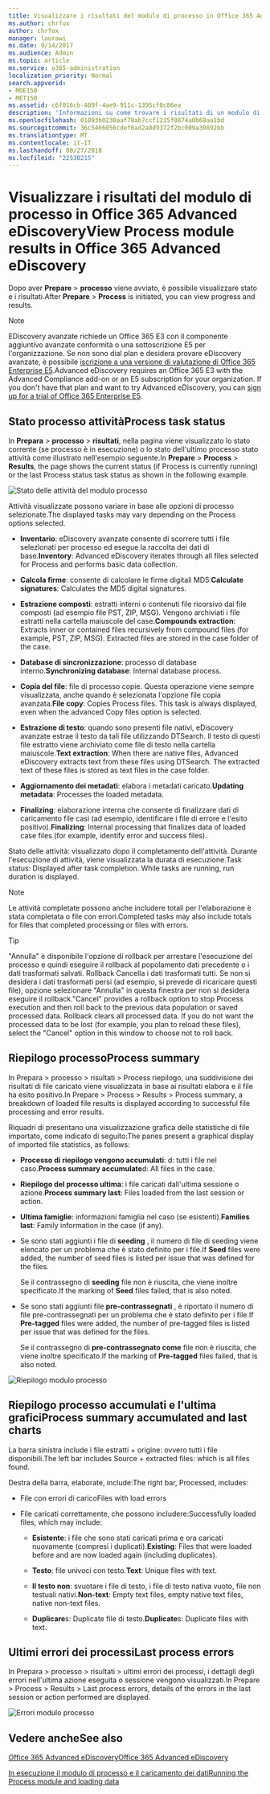 ```yaml
---
title: Visualizzare i risultati del modulo di processo in Office 365 Advanced eDiscovery
ms.author: chrfox
author: chrfox
manager: laurawi
ms.date: 9/14/2017
ms.audience: Admin
ms.topic: article
ms.service: o365-administration
localization_priority: Normal
search.appverid:
- MOE150
- MET150
ms.assetid: c6f016cb-409f-4ae9-911c-1395cf0c86ea
description: 'Informazioni su come trovare i risultati di un modulo di processo di esecuzione di eDiscovery Office 365 avanzate, tra cui lo stato delle attività e processo di riepilogo.  '
ms.openlocfilehash: 01093b0230aaf78ab7ccf1235f0874a0b69aa1bd
ms.sourcegitcommit: 36c5466056cdef6ad2a8d9372f2bc009a30892bb
ms.translationtype: MT
ms.contentlocale: it-IT
ms.lasthandoff: 08/27/2018
ms.locfileid: "22530215"
---
```

# <a name="view-process-module-results-in-office-365-advanced-ediscovery"></a><span data-ttu-id="fdddd-103">Visualizzare i risultati del modulo di processo in Office 365 Advanced eDiscovery</span><span class="sxs-lookup"><span data-stu-id="fdddd-103">View Process module results in Office 365 Advanced eDiscovery</span></span>

<span data-ttu-id="fdddd-104">Dopo aver **Prepare** \> **processo** viene avviato, è possibile visualizzare stato e i risultati.</span><span class="sxs-lookup"><span data-stu-id="fdddd-104">After **Prepare** \> **Process** is initiated, you can view progress and results.</span></span> 
  
> [!NOTE]
> <span data-ttu-id="fdddd-p101">EDiscovery avanzate richiede un Office 365 E3 con il componente aggiuntivo avanzate conformità o una sottoscrizione E5 per l'organizzazione. Se non sono dial plan e desidera provare eDiscovery avanzate, è possibile [iscrizione a una versione di valutazione di Office 365 Enterprise E5](https://go.microsoft.com/fwlink/p/?LinkID=698279).</span><span class="sxs-lookup"><span data-stu-id="fdddd-p101">Advanced eDiscovery requires an Office 365 E3 with the Advanced Compliance add-on or an E5 subscription for your organization. If you don't have that plan and want to try Advanced eDiscovery, you can [sign up for a trial of Office 365 Enterprise E5](https://go.microsoft.com/fwlink/p/?LinkID=698279).</span></span> 
  
## <a name="process-task-status"></a><span data-ttu-id="fdddd-107">Stato processo attività</span><span class="sxs-lookup"><span data-stu-id="fdddd-107">Process task status</span></span>

<span data-ttu-id="fdddd-108">In **Prepara** \> **processo** \> **risultati**, nella pagina viene visualizzato lo stato corrente (se processo è in esecuzione) o lo stato dell'ultimo processo stato attività come illustrato nell'esempio seguente.</span><span class="sxs-lookup"><span data-stu-id="fdddd-108">In **Prepare** \> **Process** \> **Results**, the page shows the current status (if Process is currently running) or the last Process status task status as shown in the following example.</span></span>
  
![Stato delle attività del modulo processo](media/9430f9e7-a4dd-47c7-ac2e-2c6a60fc948b.png)
  
<span data-ttu-id="fdddd-110">Attività visualizzate possono variare in base alle opzioni di processo selezionate.</span><span class="sxs-lookup"><span data-stu-id="fdddd-110">The displayed tasks may vary depending on the Process options selected.</span></span> 
  
- <span data-ttu-id="fdddd-111">**Inventario**: eDiscovery avanzate consente di scorrere tutti i file selezionati per processo ed esegue la raccolta dei dati di base.</span><span class="sxs-lookup"><span data-stu-id="fdddd-111">**Inventory**: Advanced eDiscovery iterates through all files selected for Process and performs basic data collection.</span></span>
    
- <span data-ttu-id="fdddd-112">**Calcola firme**: consente di calcolare le firme digitali MD5.</span><span class="sxs-lookup"><span data-stu-id="fdddd-112">**Calculate signatures**: Calculates the MD5 digital signatures.</span></span>
    
- <span data-ttu-id="fdddd-p102">**Estrazione composti**: estratti interni o contenuti file ricorsivo dai file composti (ad esempio file PST, ZIP, MSG). Vengono archiviati i file estratti nella cartella maiuscole del case.</span><span class="sxs-lookup"><span data-stu-id="fdddd-p102">**Compounds extraction**: Extracts inner or contained files recursively from compound files (for example, PST, ZIP, MSG). Extracted files are stored in the case folder of the case.</span></span>
    
- <span data-ttu-id="fdddd-115">**Database di sincronizzazione**: processo di database interno.</span><span class="sxs-lookup"><span data-stu-id="fdddd-115">**Synchronizing database**: Internal database process.</span></span>
    
- <span data-ttu-id="fdddd-p103">**Copia del file**: file di processo copie. Questa operazione viene sempre visualizzata, anche quando è selezionata l'opzione file copia avanzata.</span><span class="sxs-lookup"><span data-stu-id="fdddd-p103">**File copy**: Copies Process files. This task is always displayed, even when the advanced Copy files option is selected.</span></span>
    
- <span data-ttu-id="fdddd-p104">**Estrazione di testo**: quando sono presenti file nativi, eDiscovery avanzate estrae il testo da tali file utilizzando DTSearch. Il testo di questi file estratto viene archiviato come file di testo nella cartella maiuscole.</span><span class="sxs-lookup"><span data-stu-id="fdddd-p104">**Text extraction**: When there are native files, Advanced eDiscovery extracts text from these files using DTSearch. The extracted text of these files is stored as text files in the case folder.</span></span>
    
- <span data-ttu-id="fdddd-120">**Aggiornamento dei metadati**: elabora i metadati caricato.</span><span class="sxs-lookup"><span data-stu-id="fdddd-120">**Updating metadata**: Processes the loaded metadata.</span></span> 
    
- <span data-ttu-id="fdddd-121">**Finalizing**: elaborazione interna che consente di finalizzare dati di caricamento file casi (ad esempio, identificare i file di errore e l'esito positivo).</span><span class="sxs-lookup"><span data-stu-id="fdddd-121">**Finalizing**: Internal processing that finalizes data of loaded case files (for example, identify error and success files).</span></span> 
    
<span data-ttu-id="fdddd-p105">Stato delle attività: visualizzato dopo il completamento dell'attività. Durante l'esecuzione di attività, viene visualizzata la durata di esecuzione.</span><span class="sxs-lookup"><span data-stu-id="fdddd-p105">Task status: Displayed after task completion. While tasks are running, run duration is displayed.</span></span>
  
> [!NOTE]
> <span data-ttu-id="fdddd-124">Le attività completate possono anche includere totali per l'elaborazione è stata completata o file con errori.</span><span class="sxs-lookup"><span data-stu-id="fdddd-124">Completed tasks may also include totals for files that completed processing or files with errors.</span></span> 
  
> [!TIP]
> <span data-ttu-id="fdddd-p106">"Annulla" è disponibile l'opzione di rollback per arrestare l'esecuzione del processo e quindi eseguire il rollback al popolamento dati precedente o i dati trasformati salvati. Rollback Cancella i dati trasformati tutti. Se non si desidera i dati trasformati persi (ad esempio, si prevede di ricaricare questi file), opzione selezionare "Annulla" in questa finestra per non si desidera eseguire il rollback.</span><span class="sxs-lookup"><span data-stu-id="fdddd-p106">"Cancel" provides a rollback option to stop Process execution and then roll back to the previous data population or saved processed data. Rollback clears all processed data. If you do not want the processed data to be lost (for example, you plan to reload these files), select the "Cancel" option in this window to choose not to roll back.</span></span> 
  
## <a name="process-summary"></a><span data-ttu-id="fdddd-128">Riepilogo processo</span><span class="sxs-lookup"><span data-stu-id="fdddd-128">Process summary</span></span>

<span data-ttu-id="fdddd-129">In Prepara \> processo \> risultati \> Process riepilogo, una suddivisione dei risultati di file caricato viene visualizzata in base ai risultati elabora e il file ha esito positivo.</span><span class="sxs-lookup"><span data-stu-id="fdddd-129">In Prepare \> Process \> Results \> Process summary, a breakdown of loaded file results is displayed according to successful file processing and error results.</span></span>
  
<span data-ttu-id="fdddd-130">Riquadri di presentano una visualizzazione grafica delle statistiche di file importato, come indicato di seguito:</span><span class="sxs-lookup"><span data-stu-id="fdddd-130">The panes present a graphical display of imported file statistics, as follows:</span></span>
  
- <span data-ttu-id="fdddd-131">**Processo di riepilogo vengono accumulati**: d: tutti i file nel caso.</span><span class="sxs-lookup"><span data-stu-id="fdddd-131">**Process summary accumulate**d: All files in the case.</span></span>
    
- <span data-ttu-id="fdddd-132">**Riepilogo del processo ultima**: i file caricati dall'ultima sessione o azione.</span><span class="sxs-lookup"><span data-stu-id="fdddd-132">**Process summary last**: Files loaded from the last session or action.</span></span> 
    
- <span data-ttu-id="fdddd-133">**Ultima famiglie**: informazioni famiglia nel caso (se esistenti).</span><span class="sxs-lookup"><span data-stu-id="fdddd-133">**Families last**: Family information in the case (if any).</span></span>
    
- <span data-ttu-id="fdddd-134">Se sono stati aggiunti i file di **seeding** , il numero di file di seeding viene elencato per un problema che è stato definito per i file.</span><span class="sxs-lookup"><span data-stu-id="fdddd-134">If **Seed** files were added, the number of seed files is listed per issue that was defined for the files.</span></span> 
    
    <span data-ttu-id="fdddd-135">Se il contrassegno di **seeding** file non è riuscita, che viene inoltre specificato.</span><span class="sxs-lookup"><span data-stu-id="fdddd-135">If the marking of **Seed** files failed, that is also noted.</span></span> 
    
- <span data-ttu-id="fdddd-136">Se sono stati aggiunti file **pre-contrassegnati** , è riportato il numero di file pre-contrassegnati per un problema che è stato definito per i file.</span><span class="sxs-lookup"><span data-stu-id="fdddd-136">If **Pre-tagged** files were added, the number of pre-tagged files is listed per issue that was defined for the files.</span></span> 
    
    <span data-ttu-id="fdddd-137">Se il contrassegno di **pre-contrassegnato come** file non è riuscita, che viene inoltre specificato.</span><span class="sxs-lookup"><span data-stu-id="fdddd-137">If the marking of **Pre-tagged** files failed, that is also noted.</span></span> 
    
![Riepilogo modulo processo](media/2086a691-9e3d-4117-beb2-a5c3a9a4cc94.png)
  
## <a name="process-summary-accumulated-and-last-charts"></a><span data-ttu-id="fdddd-139">Riepilogo processo accumulati e l'ultima grafici</span><span class="sxs-lookup"><span data-stu-id="fdddd-139">Process summary accumulated and last charts</span></span>

<span data-ttu-id="fdddd-140">La barra sinistra include i file estratti + origine: ovvero tutti i file disponibili.</span><span class="sxs-lookup"><span data-stu-id="fdddd-140">The left bar includes Source + extracted files: which is all files found.</span></span> 
  
<span data-ttu-id="fdddd-141">Destra della barra, elaborate, include:</span><span class="sxs-lookup"><span data-stu-id="fdddd-141">The right bar, Processed, includes:</span></span>
  
- <span data-ttu-id="fdddd-142">File con errori di carico</span><span class="sxs-lookup"><span data-stu-id="fdddd-142">Files with load errors</span></span>
    
- <span data-ttu-id="fdddd-143">File caricati correttamente, che possono includere:</span><span class="sxs-lookup"><span data-stu-id="fdddd-143">Successfully loaded files, which may include:</span></span> 
    
  - <span data-ttu-id="fdddd-144">**Esistente**: i file che sono stati caricati prima e ora caricati nuovamente (compresi i duplicati).</span><span class="sxs-lookup"><span data-stu-id="fdddd-144">**Existing**: Files that were loaded before and are now loaded again (including duplicates).</span></span>
    
  - <span data-ttu-id="fdddd-145">**Testo**: file univoci con testo.</span><span class="sxs-lookup"><span data-stu-id="fdddd-145">**Text**: Unique files with text.</span></span>
    
  - <span data-ttu-id="fdddd-146">**Il testo non**: svuotare i file di testo, i file di testo nativa vuoto, file non testuali nativi.</span><span class="sxs-lookup"><span data-stu-id="fdddd-146">**Non-text**: Empty text files, empty native text files, native non-text files.</span></span> 
    
  - <span data-ttu-id="fdddd-147">**Duplicare**s: Duplicate file di testo.</span><span class="sxs-lookup"><span data-stu-id="fdddd-147">**Duplicate**s: Duplicate files with text.</span></span>
    
## <a name="last-process-errors"></a><span data-ttu-id="fdddd-148">Ultimi errori dei processi</span><span class="sxs-lookup"><span data-stu-id="fdddd-148">Last process errors</span></span>

<span data-ttu-id="fdddd-149">In Prepara \> processo \> risultati \> ultimi errori dei processi, i dettagli degli errori nell'ultima azione eseguita o sessione vengono visualizzati.</span><span class="sxs-lookup"><span data-stu-id="fdddd-149">In Prepare \> Process \> Results \> Last process errors, details of the errors in the last session or action performed are displayed.</span></span>
  
![Errori modulo processo](media/4771d0f4-4217-445a-9ba4-8b6541c5ad09.png)
  
## <a name="see-also"></a><span data-ttu-id="fdddd-151">Vedere anche</span><span class="sxs-lookup"><span data-stu-id="fdddd-151">See also</span></span>

[<span data-ttu-id="fdddd-152">Office 365 Advanced eDiscovery</span><span class="sxs-lookup"><span data-stu-id="fdddd-152">Office 365 Advanced eDiscovery</span></span>](office-365-advanced-ediscovery.md)
  
[<span data-ttu-id="fdddd-153">In esecuzione il modulo di processo e il caricamento dei dati</span><span class="sxs-lookup"><span data-stu-id="fdddd-153">Running the Process module and loading data</span></span>](run-the-process-module-and-load-data-in-advanced-ediscovery.md)


